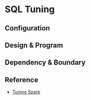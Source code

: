 # SQL Tuning

## Configuration

## Design & Program

## Dependency & Boundary

## Reference

* [Tuning Spark](https://spark.apache.org/docs/latest/tuning.html)

